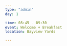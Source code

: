 ```yaml
---
type: "admin"
day: 1

time: 08:45 - 09:30
event: Welcome + Breakfast
location: Bayview Yards

---
```

